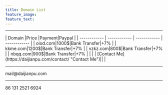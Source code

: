 ```yaml
---
title: Domain List
feature_image:
feature_text:
---
```

<hr>
| Domain  |Price |Payment|Paypal |
| ------------ | ------------ | ------------ | ------------ |
| oiod.com|1000$|Bank Transfer|+7% |
| kkme.com|1200$|Bank Transfer|+7% |
|  vzkz.com|800$|Bank Transfer|+7% |
|  nbqq.com|900$|Bank Transfer|+7% |
|   |   |  [Contact Me](https://daijianpu.com/contact/ "Contact Me")|| |

<hr>
mail@daijianpu.com
<hr>
86 131 2521 6924
